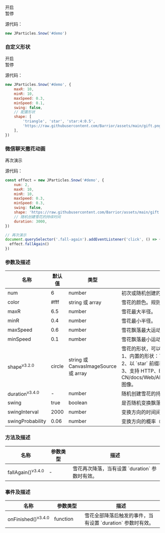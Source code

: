 <div class="instance i1">
    <div class="demo"></div>
    <div class="handlebar">
        <div class="btn btn-default open">开启</div>
        <div class="btn btn-default pause">暂停</div>
    </div>
</div>

源代码：

```javascript
new JParticles.Snow('#demo')
```

### 自定义形状

<div class="instance i2">
    <div class="demo"></div>
    <div class="handlebar">
        <div class="btn btn-default open">开启</div>
        <div class="btn btn-default pause">暂停</div>
    </div>
</div>

源代码：

```javascript
new JParticles.Snow('#demo', {
    maxR: 10,
    minR: 10,
    maxSpeed: 0.3,
    minSpeed: 0.1,
    swing: false,
    // 配置形状
    shape: [
        'triangle', 'star', 'star:4:0.5',
        'https://raw.githubusercontent.com/Barrior/assets/main/gift.png'
    ],
})
```

### 微信聊天撒花动画

<div class="instance i3">
    <div class="demo"></div>
    <div class="handlebar">
        <div class="btn btn-default fall-again">再次演示</div>
    </div>
</div>

源代码：

```javascript
const effect = new JParticles.Snow('#demo', {
    num: 2,
    maxR: 10,
    minR: 10,
    maxSpeed: 0.3,
    minSpeed: 0.3,
    swing: false,
    shape: 'https://raw.githubusercontent.com/Barrior/assets/main/gift.png',
    // 随机创建雪花的持续时间
    duration: 3000,
})

// 再次演示
document.querySelector('.fall-again').addEventListener('click', () => {
  effect.fallAgain()
})
```

### 参数及描述

<table class="table table-bordered-inner table-striped">
    <thead>
	    <tr>
	        <th width="100">名称</th>
	        <th width="100">默认值</th>
	        <th width="150">类型</th>
	        <th width="450">描述</th>
	    </tr>
    </thead>
    <tbody>
	    <tr>
	        <td>num</td>
	        <td>6</td>
	        <td>number</td>
	        <td>初次或随机创建的雪花数量（最多）。</td>
	    </tr>
	    <tr>
	        <td>color</td>
	        <td>#fff</td>
	        <td>string 或 array</td>
	        <td>雪花的颜色。规则参考：[`color`](/examples/quick-start#H7)</td>
	    </tr>
	    <tr>
	        <td>maxR</td>
	        <td>6.5</td>
	        <td>number</td>
	        <td>雪花最大半径。</td>
	    </tr>
	    <tr>
	        <td>minR</td>
	        <td>0.4</td>
	        <td>number</td>
	        <td>雪花最小半径。</td>
	    </tr>
	    <tr>
	        <td>maxSpeed</td>
	        <td>0.6</td>
	        <td>number</td>
	        <td>雪花飘落最大运动速度。</td>
	    </tr>
	    <tr>
	        <td>minSpeed</td>
	        <td>0.1</td>
	        <td>number</td>
	        <td>雪花飘落最小运动速度。</td>
	    </tr>
	    <tr>
	        <td>shape<sup>v3.2.0</sup></td>
	        <td>circle</td>
	        <td class="text-left">string 或 CanvasImageSource 或 array</td>
	        <td>
            雪花的形状，可以选以下几种。<br>
            1、内置的形状：`circle`、`triangle`、`star`。<br>
            2、以 `star` 前缀表示的形状，语法：`star:[边数]:[凹值]`, 例如：`star:5:0.5`，表示五角星。<br>
            3、支持 HTTP、Base64、[CanvasImageSource](https://developer.mozilla.org/zh-CN/docs/Web/API/CanvasRenderingContext2D/drawImage#%E5%8F%82%E6%95%B0) 图像。
          </td>
	    </tr>
	    <tr>
	        <td>duration<sup>v3.4.0</sup></td>
	        <td>-</td>
	        <td>number</td>
	        <td>随机创建雪花的持续时间，单位毫秒。</td>
	    </tr>
	    <tr>
	        <td>swing</td>
	        <td>true</td>
	        <td>boolean</td>
	        <td>是否随机变换飘落的方向。</td>
	    </tr>
	    <tr>
	        <td>swingInterval</td>
	        <td>2000</td>
	        <td>number</td>
	        <td>变换方向的时间间隔，单位毫秒。</td>
	    </tr>
	    <tr>
	        <td>swingProbability</td>
	        <td>0.06</td>
	        <td>number</td>
	        <td>变换方向的概率（达到时间间隔后），取值范围 `[0, 1]`。</td>
	    </tr>
    </tbody>
</table>

### 方法及描述

<table class="table table-bordered-inner table-striped">
    <thead>
	    <tr>
	        <th width="100">名称</th>
	        <th width="100">参数类型</th>
	        <th width="450">描述</th>
	    </tr>
    </thead>
    <tbody>
	    <tr>
	        <td>fallAgain()<sup>v3.4.0</sup></td>
	        <td>-</td>
	        <td>雪花再次降落，当有设置 `duration` 参数时有效。</td>
	    </tr>
    </tbody>
</table>

### 事件及描述

<table class="table table-bordered-inner table-striped">
    <thead>
	    <tr>
	        <th width="100">名称</th>
	        <th width="110">参数类型</th>
	        <th width="450">描述</th>
	    </tr>
    </thead>
    <tbody>
	    <tr>
	        <td>onFinished()<sup>v3.4.0</sup></td>
	        <td>function</td>
	        <td>雪花全部降落后触发的事件，当有设置 `duration` 参数时有效。</td>
	    </tr>
    </tbody>
</table>
